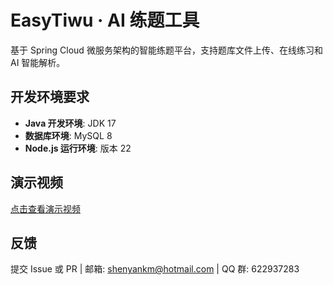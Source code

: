 # EasyTiwu · AI 练题工具

基于 Spring Cloud 微服务架构的智能练题平台，支持题库文件上传、在线练习和 AI 智能解析。

## 开发环境要求

- **Java 开发环境**: JDK 17
- **数据库环境**: MySQL 8
- **Node.js 运行环境**: 版本 22

## 演示视频

[点击查看演示视频](https://reurl.cc/VWllLY)

## 反馈

提交 Issue 或 PR | 邮箱: shenyankm@hotmail.com | QQ 群: 622937283
